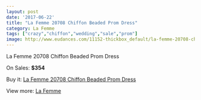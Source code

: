 ```yaml
---
layout: post
date: '2017-06-22'
title: "La Femme 20708 Chiffon Beaded Prom Dress"
category: La Femme
tags: ["crazy","chiffon","wedding","sale","prom"]
image: http://www.eudances.com/11152-thickbox_default/la-femme-20708-chiffon-beaded-prom-dress.jpg
---
```

La Femme 20708 Chiffon Beaded Prom Dress

On Sales: **$354**
<a href="https://www.eudances.com/en/la-femme/3556-la-femme-20708-chiffon-beaded-prom-dress.html"><amp-img layout="responsive" width="600" height="600" src="//www.eudances.com/11152-thickbox_default/la-femme-20708-chiffon-beaded-prom-dress.jpg" alt="La Femme 20708 Chiffon Beaded Prom Dress 0" /></a>
<a href="https://www.eudances.com/en/la-femme/3556-la-femme-20708-chiffon-beaded-prom-dress.html"><amp-img layout="responsive" width="600" height="600" src="//www.eudances.com/11154-thickbox_default/la-femme-20708-chiffon-beaded-prom-dress.jpg" alt="La Femme 20708 Chiffon Beaded Prom Dress 1" /></a>
<a href="https://www.eudances.com/en/la-femme/3556-la-femme-20708-chiffon-beaded-prom-dress.html"><amp-img layout="responsive" width="600" height="600" src="//www.eudances.com/11153-thickbox_default/la-femme-20708-chiffon-beaded-prom-dress.jpg" alt="La Femme 20708 Chiffon Beaded Prom Dress 2" /></a>

Buy it: [La Femme 20708 Chiffon Beaded Prom Dress](https://www.eudances.com/en/la-femme/3556-la-femme-20708-chiffon-beaded-prom-dress.html "La Femme 20708 Chiffon Beaded Prom Dress")

View more: [La Femme](https://www.eudances.com/en/72-La-Femme "La Femme")